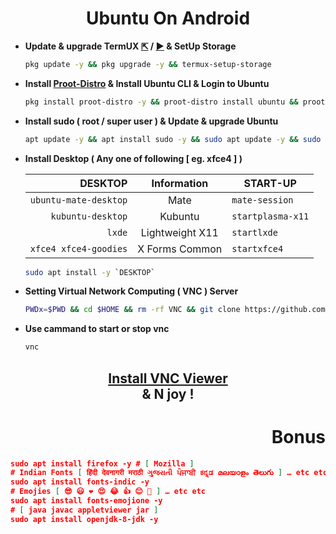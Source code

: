 <h1 align=center>Ubuntu On Android</h1>

+ **Update & upgrade TermUX [⇱](https://f-droid.org/packages/com.termux) / [►](https://play.google.com/store/apps/details?id=com.termux) & SetUp Storage**

  ```bash
  pkg update -y && pkg upgrade -y && termux-setup-storage
  ```
+ **Install [Proot-Distro](https://github.com/termux/proot-distro) & Install Ubuntu CLI & Login to Ubuntu**
  ```bash
  pkg install proot-distro -y && proot-distro install ubuntu && proot-distro login ubuntu
  ```
+ **Install sudo ( root / super user ) & Update & upgrade Ubuntu**
  ```bash
  apt update -y && apt install sudo -y && sudo apt update -y && sudo apt upgrade -y && sudo apt install -y apt-utils dialog
  ``` 
<!--
+ Add User
```bash
adduser <UserName> && echo "<UserName> ALL=(ALL:ALL) ALL" >> /etc/sudoers
```
+ **Install udisks2**
```bash
rm -rf /var/lib/dpkg/info/*.postinst && sudo dpkg --configure -a && sudo apt install udisks2 -y && rm -rf /var/lib/dpkg/info/*.postinst && sudo dpkg --configure -a
``` -->

+ **Install Desktop ( Any one of following [ eg. xfce4 ] )**

  | DESKTOP | Information | START-UP |
  | ---: | :---: | --- |
  | `ubuntu-mate-desktop` | Mate | `mate-session`|
  | `kubuntu-desktop` | Kubuntu | `startplasma-x11` |
  | `lxde` | Lightweight X11 | `startlxde`
  | `xfce4 xfce4-goodies` | X Forms Common | `startxfce4` |
 
  ```bash
  sudo apt install -y `DESKTOP` 
  ```

+ **Setting Virtual Network Computing ( VNC ) Server**
  ```bash
  PWDx=$PWD && cd $HOME && rm -rf VNC && git clone https://github.com/ShivaShirsath/VNC.git && cd VNC && bash install && cd $PWDx
  ```
+ **Use cammand to start or stop vnc**
  ```bash
  vnc 
  ```
<h2 align=center>
  <a href=https://play.google.com/store/apps/details?id=com.realvnc.viewer.android>
    Install VNC Viewer
  </a>
  <br>
  & N joy !
</h>

<h1 align=right>Bonus</h1>

```json
sudo apt install firefox -y # [ Mozilla ]
# Indian Fonts [ हिंदी देवनागरी मराठी ગુજરાતી ਪੰਜਾਬੀ ಕನ್ನಡ മലയാളം తెలుగు ] … etc etc
sudo apt install fonts-indic -y
# Emojies [ 😎 😃 ❤ 😍 😂 👍 😊 🎉 ] … etc etc
sudo apt install fonts-emojione -y
# [ java javac appletviewer jar ]
sudo apt install openjdk-8-jdk -y
```
